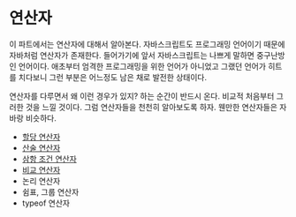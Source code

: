 # 연산자
이 파트에서는 연산자에 대해서 알아본다. 자바스크립트도 프로그래밍 언어이기 때문에 자바처럼 연산자가 존재한다. 들어가기에 앞서 자바스크립트는 나쁘게 말하면 중구난방인 언어이다. 애초부터 엄격한 프로그래밍을 위한 언어가 아니었고 그랬던 언어가 히트를 치다보니 그런 부분은 어느정도 남은 채로 발전한 상태이다.

연산자를 다루면서 왜 이런 경우가 있지? 하는 순간이 반드시 온다. 비교적 처음부터 그러한 것을 느낄 것이다. 그럼 연산자들을 천천히 알아보도록 하자. 웬만한 연산자들은 자바랑 비슷하다.

+ [할당 연산자](./1.equal.md)
+ [산술 연산자](./2.normal.md)
+ [삼항 조건 연산자](./3.ternary.md)
+ [비교 연산자](./4.comparison.md)
+ 논리 연산자
+ 쉼표, 그룹 연산자
+ typeof 연산자